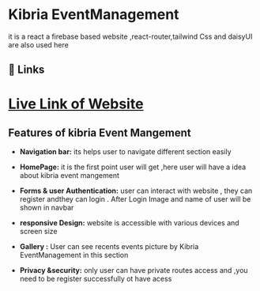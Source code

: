 
# Kibria EventManagement

it is a react a firebase based website ,react-router,tailwind Css and daisyUI are also
used here
## 🔗 Links
 # [Live Link of Website](https://event-management-590b6.web.app/)

## Features  of kibria Event Mangement

- **Navigation bar:** its helps user to navigate different section easily
- **HomePage:** it is the first point user will get ,here user will have a idea about kibria event mangement 
- **Forms & user Authentication:** user can interact with website , they can register andthey can login . After Login Image and name of user  will be shown in navbar
- **responsive Design:** website is accessible with various devices and screen size
- **Gallery :** User can see recents events picture by Kibria EventManagement in this section 

- **Privacy &security:** only user can have private routes access and ,you need to be register successfully ot have acess